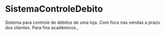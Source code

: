 # SistemaControleDebito
Sistema para controle de débitos de uma loja. Com foco nas vendas a prazo dos clientes. Para fins acadêmicos., 
